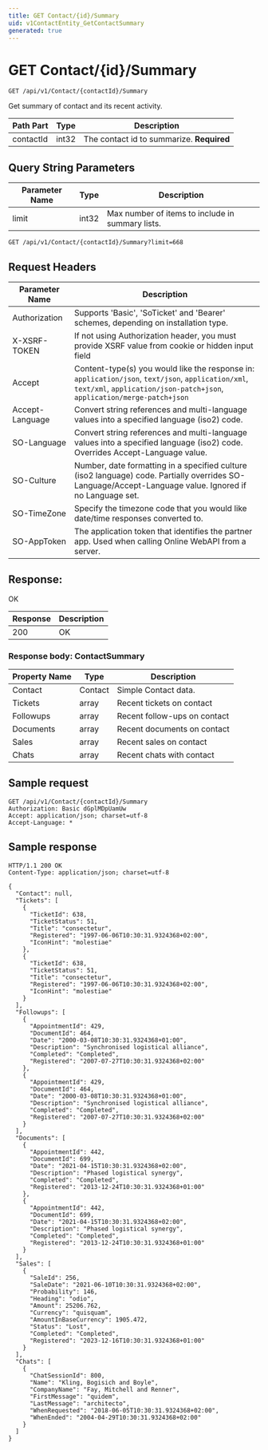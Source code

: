 ```yaml
---
title: GET Contact/{id}/Summary
uid: v1ContactEntity_GetContactSummary
generated: true
---
```


# GET Contact/{id}/Summary

```http
GET /api/v1/Contact/{contactId}/Summary
```

Get summary of contact and its recent activity.






| Path Part | Type | Description |
|-----------|------|-------------|
| contactId | int32 | The contact id to summarize. **Required** |


## Query String Parameters

| Parameter Name | Type |  Description |
|----------------|------|--------------|
| limit | int32 |  Max number of items to include in summary lists. |

```http
GET /api/v1/Contact/{contactId}/Summary?limit=668
```


## Request Headers

| Parameter Name | Description |
|----------------|-------------|
| Authorization  | Supports 'Basic', 'SoTicket' and 'Bearer' schemes, depending on installation type. |
| X-XSRF-TOKEN   | If not using Authorization header, you must provide XSRF value from cookie or hidden input field |
| Accept         | Content-type(s) you would like the response in: `application/json`, `text/json`, `application/xml`, `text/xml`, `application/json-patch+json`, `application/merge-patch+json` |
| Accept-Language | Convert string references and multi-language values into a specified language (iso2) code. |
| SO-Language | Convert string references and multi-language values into a specified language (iso2) code. Overrides Accept-Language value. |
| SO-Culture | Number, date formatting in a specified culture (iso2 language) code. Partially overrides SO-Language/Accept-Language value. Ignored if no Language set. |
| SO-TimeZone | Specify the timezone code that you would like date/time responses converted to. |
| SO-AppToken | The application token that identifies the partner app. Used when calling Online WebAPI from a server. |


## Response:

OK

| Response | Description |
|----------------|-------------|
| 200 | OK |

### Response body: ContactSummary

| Property Name | Type |  Description |
|----------------|------|--------------|
| Contact | Contact | Simple Contact data. |
| Tickets | array | Recent tickets on contact |
| Followups | array | Recent follow-ups on contact |
| Documents | array | Recent documents on contact |
| Sales | array | Recent sales on contact |
| Chats | array | Recent chats with contact |

## Sample request

```http!
GET /api/v1/Contact/{contactId}/Summary
Authorization: Basic dGplMDpUamUw
Accept: application/json; charset=utf-8
Accept-Language: *
```

## Sample response

```http_
HTTP/1.1 200 OK
Content-Type: application/json; charset=utf-8

{
  "Contact": null,
  "Tickets": [
    {
      "TicketId": 638,
      "TicketStatus": 51,
      "Title": "consectetur",
      "Registered": "1997-06-06T10:30:31.9324368+02:00",
      "IconHint": "molestiae"
    },
    {
      "TicketId": 638,
      "TicketStatus": 51,
      "Title": "consectetur",
      "Registered": "1997-06-06T10:30:31.9324368+02:00",
      "IconHint": "molestiae"
    }
  ],
  "Followups": [
    {
      "AppointmentId": 429,
      "DocumentId": 464,
      "Date": "2000-03-08T10:30:31.9324368+01:00",
      "Description": "Synchronised logistical alliance",
      "Completed": "Completed",
      "Registered": "2007-07-27T10:30:31.9324368+02:00"
    },
    {
      "AppointmentId": 429,
      "DocumentId": 464,
      "Date": "2000-03-08T10:30:31.9324368+01:00",
      "Description": "Synchronised logistical alliance",
      "Completed": "Completed",
      "Registered": "2007-07-27T10:30:31.9324368+02:00"
    }
  ],
  "Documents": [
    {
      "AppointmentId": 442,
      "DocumentId": 699,
      "Date": "2021-04-15T10:30:31.9324368+02:00",
      "Description": "Phased logistical synergy",
      "Completed": "Completed",
      "Registered": "2013-12-24T10:30:31.9324368+01:00"
    },
    {
      "AppointmentId": 442,
      "DocumentId": 699,
      "Date": "2021-04-15T10:30:31.9324368+02:00",
      "Description": "Phased logistical synergy",
      "Completed": "Completed",
      "Registered": "2013-12-24T10:30:31.9324368+01:00"
    }
  ],
  "Sales": [
    {
      "SaleId": 256,
      "SaleDate": "2021-06-10T10:30:31.9324368+02:00",
      "Probability": 146,
      "Heading": "odio",
      "Amount": 25206.762,
      "Currency": "quisquam",
      "AmountInBaseCurrency": 1905.472,
      "Status": "Lost",
      "Completed": "Completed",
      "Registered": "2023-12-16T10:30:31.9324368+01:00"
    }
  ],
  "Chats": [
    {
      "ChatSessionId": 800,
      "Name": "Kling, Bogisich and Boyle",
      "CompanyName": "Fay, Mitchell and Renner",
      "FirstMessage": "quidem",
      "LastMessage": "architecto",
      "WhenRequested": "2018-06-05T10:30:31.9324368+02:00",
      "WhenEnded": "2004-04-29T10:30:31.9324368+02:00"
    }
  ]
}
```